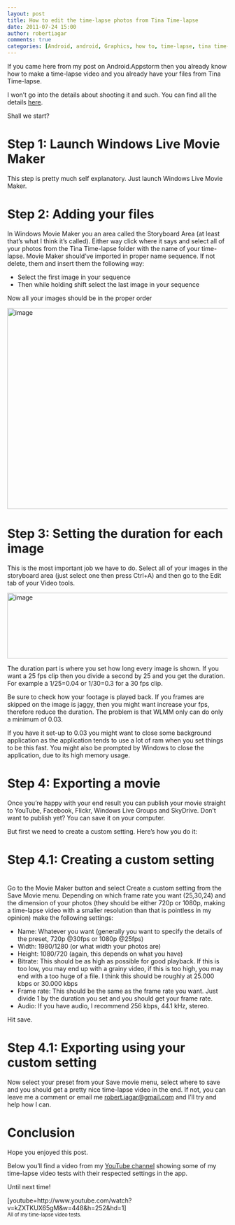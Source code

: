 ```yaml
---
layout: post
title: How to edit the time-lapse photos from Tina Time-lapse
date: 2011-07-24 15:00
author: robertiagar
comments: true
categories: [Android, android, Graphics, how to, time-lapse, tina time-lapse, windows live movie maker]
---
```

If you came here from my post on Android.Appstorm then you already know how to make a time-lapse video and you already have your files from Tina Time-lapse.

I won’t go into the details about shooting it and such. You can find all the details <a href="http://android.appstorm.net/how-to/how-to-make-a-time-lapse-video-using-your-android/">here</a>.

Shall we start?

<!--more-->
<h1>Step 1: Launch Windows Live Movie Maker</h1>
This step is pretty much self explanatory. Just launch Windows Live Movie Maker.
<h1>Step 2: Adding your files</h1>
In Windows Movie Maker you an area called the Storyboard Area (at least that’s what I think it’s called). Either way click where it says and select all of your photos from the Tina Time-lapse folder with the name of your time-lapse. Movie Maker should’ve imported in proper name sequence. If not delete, them and insert them the following way:
<ul>
	<li>Select the first image in your sequence</li>
	<li>Then while holding shift select the last image in your sequence</li>
</ul>
Now all your images should be in the proper order

<a href="http://robertiagar.files.wordpress.com/2011/07/image.png"><img style="background-image:none;padding-left:0;padding-right:0;display:block;float:none;margin-left:auto;margin-right:auto;padding-top:0;border-width:0;" title="image" src="http://robertiagar.files.wordpress.com/2011/07/image_thumb.png" alt="image" width="640" height="459" border="0" /></a>
<h1>Step 3: Setting the duration for each image</h1>
This is the most important job we have to do. Select all of your images in the storyboard area (just select one then press Ctrl+A) and then go to the Edit tab of your Video tools.

<a href="http://robertiagar.files.wordpress.com/2011/07/image1.png"><img style="background-image:none;padding-left:0;padding-right:0;display:block;float:none;margin-left:auto;margin-right:auto;padding-top:0;border-width:0;" title="image" src="http://robertiagar.files.wordpress.com/2011/07/image_thumb1.png" alt="image" width="644" height="150" border="0" /></a>

The duration part is where you set how long every image is shown. If you want a 25 fps clip then you divide a second by 25 and you get the duration. For example a 1/25=0.04 or 1/30=0.3 for a 30 fps clip.

Be sure to check how your footage is played back. If you frames are skipped on the image is jaggy, then you might want increase your fps, therefore reduce the duration. The problem is that WLMM only can do only a minimum of 0.03.

If you have it set-up to 0.03 you might want to close some background application as the application tends to use a lot of ram when you set things to be this fast. You might also be prompted by Windows to close the application, due to its high memory usage.
<h1>Step 4: Exporting a movie</h1>
Once you’re happy with your end result you can publish your movie straight to YouTube, Facebook, Flickr, Windows Live Groups and SkyDrive. Don’t want to publish yet? You can save it on your computer.

But first we need to create a custom setting. Here’s how you do it:
<h1>Step 4.1: Creating a custom setting</h1>
<h1></h1>
Go to the Movie Maker button and select Create a custom setting from the Save Movie menu. Depending on which frame rate you want (25,30,24) and the dimension of your photos (they should be either 720p or 1080p, making a time-lapse video with a smaller resolution than that is pointless in my opinion) make the following settings:
<ul>
	<li>Name: Whatever you want (generally you want to specify the details of the preset, 720p @30fps or 1080p @25fps)</li>
	<li>Width: 1980/1280 (or what width your photos are)</li>
	<li>Height: 1080/720 (again, this depends on what you have)</li>
	<li>Bitrate: This should be as high as possible for good playback. If this is too low, you may end up with a grainy video, if this is too high, you may end with a too huge of a file. I think this should be roughly at 25.000 kbps or 30.000 kbps</li>
	<li>Frame rate: This should be the same as the frame rate you want. Just divide 1 by the duration you set and you should get your frame rate.</li>
	<li>Audio: If you have audio, I recommend 256 kbps, 44.1 kHz, stereo.</li>
</ul>
Hit save.
<h1>Step 4.1: Exporting using your custom setting</h1>
Now select your preset from your Save movie menu, select where to save and you should get a pretty nice time-lapse video in the end. If not, you can leave me a comment or email me <a href="mailto:robert.iagar@gmail.com">robert.iagar@gmail.com</a> and I’ll try and help how I can.
<h1>Conclusion</h1>
Hope you enjoyed this post.

Below you’ll find a video from my <a href="http://www.youtube.com/user/xblade981/videos">YouTube channel</a> showing some of my time-lapse video tests with their respected settings in the app.

Until next time!
<div id="scid:5737277B-5D6D-4f48-ABFC-DD9C333F4C5D:7e1c890d-9b03-48d4-badd-1532e5fe7d02" class="wlWriterEditableSmartContent" style="display:inline;float:none;margin:0;padding:0;">
<div>[youtube=http://www.youtube.com/watch?v=kZXTKUX65gM&amp;w=448&amp;h=252&amp;hd=1]</div>
<div style="width:448px;clear:both;font-size:.8em;">All of my time-lapse video tests.</div>
</div>
